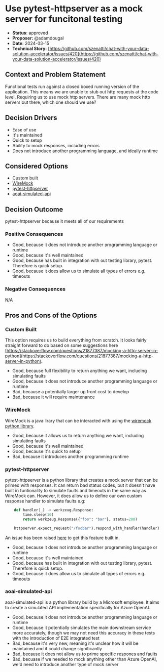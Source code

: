 # Use pytest-httpserver as a mock server for funcitonal testing

* **Status:** approved
* **Proposer:** @adamdougal
* **Date:** 2024-03-15
* **Technical Story:** [https://github.com/szenatti/chat-with-your-data-solution-accelerator/issues/420](https://github.com/szenatti/chat-with-your-data-solution-accelerator/issues/420)


## Context and Problem Statement

Functional tests run against a closed boxed running version of the application. This means we are unable to stub out
http requests at the code level. Requiring us to use mock http servers. There are many mock http servers out there,
which one should we use?

## Decision Drivers

* Ease of use
* It's maintained
* Quick to setup
* Ability to mock responses, including errors
* Does not introduce another programming language, and ideally runtime

## Considered Options

* Custom built
* [WireMock](https://wiremock.org/)
* [pytest-httpserver](https://pypi.org/project/pytest_httpserver/)
* [aoai-simulated-api](https://github.com/stuartleeks/aoai-simulated-api)

## Decision Outcome

pytest-httpserver because it meets all of our requirements

### Positive Consequences

* Good, because it does not introduce another programming language or runtime
* Good, because it's well maintained
* Good, because has built in integration with out testing library, pytest. Therefore is quick setup.
* Good, because it does allow us to simulate all types of errors e.g. timeouts

### Negative Consequences

N/A

## Pros and Cons of the Options

### Custom Built

This option requires us to build everything from scratch. It looks fairly straight forward to do based on some
suggestions here [https://stackoverflow.com/questions/21877387/mocking-a-http-server-in-python](https://stackoverflow.com/questions/21877387/mocking-a-http-server-in-python).

* Good, because full flexibility to return anything we want, including simulating faults
* Good, because it does not introduce another programming language or runtime
* Bad, because a potentially larger up front cost to develop
* Bad, because it will require maintenance

### WireMock

WireMock is a java lirary that can be interacted with using the [wiremock python library](https://pypi.org/project/wiremock/).

* Good, because it allows us to return anything we want, including simulating faults
* Good, because it's well maintained
* Good, because it's quick to setup
* Bad, because it introduces another programming runtime

### pytest-httpserver

pytest-httpserver is a python library that creates a mock server that can be primed with responses. It can return bad
status codes, but it doesn't have built in funtionality to simulate faults and timeouts in the same way as WireMock can.
However, it does allow us to define our own custom response handler to simulate faults e.g:

```python
    def handler(_) -> werkzeug.Response:
        time.sleep(10)
        return werkzeug.Response({"foo": "bar"}, status=200)

    httpserver.expect_request("/foobar").respond_with_handler(handler)
```

An issue has been raised [here](https://github.com/csernazs/pytest-httpserver/issues/290) to get this feature built in.

* Good, because it does not introduce another programming language or runtime
* Good, because it's well maintained
* Good, because has built in integration with out testing library, pytest. Therefore is quick setup.
* Good, because it does allow us to simulate all types of errors e.g. timeouts

### aoai-simulated-api

aoai-simulated-api is a python library build by a Microsoft employee. It aims to create a simulated API implementation
specifically for Azure OpenAI.

* Good, because it does not introduce another programming language or runtime
* Good, because it potentially simulates the main downstream service more accurately, though we may not need this
  accuracy in these tests with the introduction of E2E integrated test
* Bad, because it's very new, meaning it's unclear how it will be maintained and it could change significantly
* Bad, because it does not allow us to prime specific respones and faults
* Bad, becuase if we needed to mock anything other than Azure OpenAI, we'd need to introduce another type of mock server
